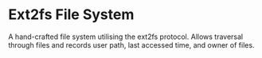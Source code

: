 # Ext2fs File System
A hand-crafted file system utilising the ext2fs protocol. Allows traversal through files and records user path, last accessed time, and owner of files.
